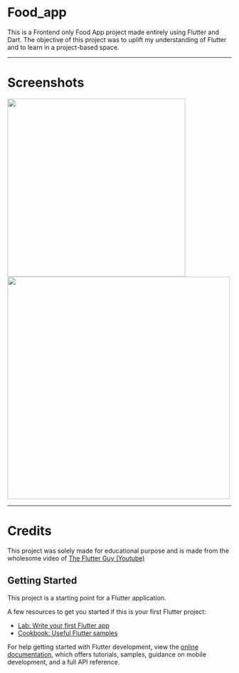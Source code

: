 # Food_app

This is a Frontend only Food App project made entirely using Flutter and Dart.
The objective of this project was to uplift my understanding of Flutter and to learn in a project-based space.

<hr>

# Screenshots

<img src="https://github.com/HorizonChaser12/FoodApp/assets/78254378/4d2c3fe0-04f4-4df2-9f94-fc3737903fe4" width="400px"  >

<img src= "https://github.com/HorizonChaser12/FoodApp/assets/78254378/4da26de1-5345-4821-90f9-4345efb5e5a2" width="500px" >

<hr>

# Credits
This project was solely made for educational purpose and is made from the wholesome video of [The Flutter Guy (Youtube)](https://www.youtube.com/watch?v=D4nhaszNW4o)

## Getting Started

This project is a starting point for a Flutter application.

A few resources to get you started if this is your first Flutter project:

- [Lab: Write your first Flutter app](https://docs.flutter.dev/get-started/codelab)
- [Cookbook: Useful Flutter samples](https://docs.flutter.dev/cookbook)

For help getting started with Flutter development, view the
[online documentation](https://docs.flutter.dev/), which offers tutorials,
samples, guidance on mobile development, and a full API reference.

